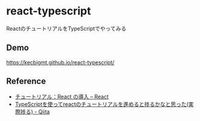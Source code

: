 # react-typescript
ReactのチュートリアルをTypeScriptでやってみる

## Demo
https://kecbigmt.github.io/react-typescript/

## Reference
* [チュートリアル：React の導入 – React](https://ja.reactjs.org/tutorial/tutorial.html)
* [TypeScriptを使ってreactのチュートリアルを進めると捗るかなと思った(実際捗る) - Qiita](https://qiita.com/m0a/items/d723259cdeebe382b5f6)